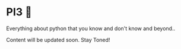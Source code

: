 # PI3 🥧

Everything about python that you know and don't know and beyond..

Content will be updated soon. Stay Toned!
